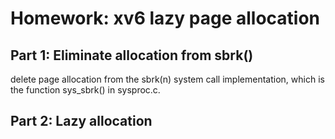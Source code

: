 # Homework: xv6 lazy page allocation

## Part 1: Eliminate allocation from sbrk()
delete page allocation from the sbrk(n) system call implementation, which is the function sys_sbrk() in sysproc.c.



## Part 2: Lazy allocation

